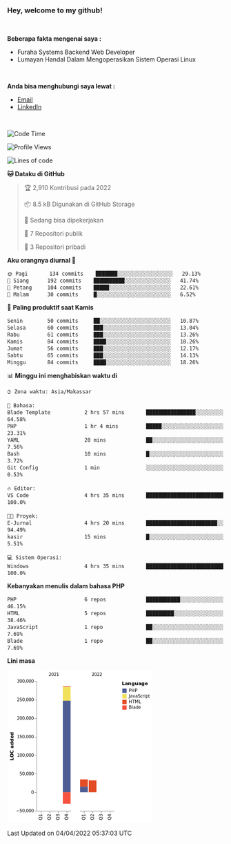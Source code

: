 <h3>Hey, welcome to my github!</h3>

<br>

<p><strong>Beberapa fakta mengenai saya :</strong></p>

<ul>
  <li>Furaha Systems Backend Web Developer</li>
  <li>Lumayan Handal Dalam Mengoperasikan Sistem Operasi Linux</li>
</ul>

<br>

<p><strong>Anda bisa menghubungi saya lewat :</strong></p>

<ul>
  <li><a href="mailto:renaldiapriyanto419@gmail.com">Email</a></li>
  <li><a href="https://www.linkedin.com/in/renaldi-kadang-314314206/">LinkedIn</a></li>
</ul>

<br>

<!--START_SECTION:waka-->
![Code Time](http://img.shields.io/badge/Code%20Time-51%20hrs%2054%20mins-blue)

![Profile Views](http://img.shields.io/badge/Profil%20dilihat-2-blue)

![Lines of code](https://img.shields.io/badge/Sejak%20Hello%20World%20aku%20telah%20menulis-323%20Thousand%20baris%20kode-blue)

**🐱 Dataku di GitHub** 

> 🏆 2,910 Kontribusi pada 2022
 > 
> 📦 8.5 kB Digunakan di GitHub Storage 
 > 
> 💼 Sedang bisa dipekerjakan
 > 
> 📜 7 Repositori publik 
 > 
> 🔑 3 Repositori pribadi  
 > 
**Aku orangnya diurnal 🐤** 

```text
🌞 Pagi       134 commits    ███████░░░░░░░░░░░░░░░░░░   29.13% 
🌆 Siang      192 commits    ██████████░░░░░░░░░░░░░░░   41.74% 
🌃 Petang     104 commits    █████░░░░░░░░░░░░░░░░░░░░   22.61% 
🌙 Malam      30 commits     █░░░░░░░░░░░░░░░░░░░░░░░░   6.52%

```
📅 **Paling produktif saat Kamis** 

```text
Senin        50 commits     ██░░░░░░░░░░░░░░░░░░░░░░░   10.87% 
Selasa       60 commits     ███░░░░░░░░░░░░░░░░░░░░░░   13.04% 
Rabu         61 commits     ███░░░░░░░░░░░░░░░░░░░░░░   13.26% 
Kamis        84 commits     ████░░░░░░░░░░░░░░░░░░░░░   18.26% 
Jumat        56 commits     ███░░░░░░░░░░░░░░░░░░░░░░   12.17% 
Sabtu        65 commits     ███░░░░░░░░░░░░░░░░░░░░░░   14.13% 
Minggu       84 commits     ████░░░░░░░░░░░░░░░░░░░░░   18.26%

```


📊 **Minggu ini menghabiskan waktu di** 

```text
⌚︎ Zona waktu: Asia/Makassar

💬 Bahasa: 
Blade Template           2 hrs 57 mins       ████████████████░░░░░░░░░   64.58% 
PHP                      1 hr 4 mins         █████░░░░░░░░░░░░░░░░░░░░   23.31% 
YAML                     20 mins             ██░░░░░░░░░░░░░░░░░░░░░░░   7.56% 
Bash                     10 mins             █░░░░░░░░░░░░░░░░░░░░░░░░   3.72% 
Git Config               1 min               ░░░░░░░░░░░░░░░░░░░░░░░░░   0.53%

🔥 Editor: 
VS Code                  4 hrs 35 mins       █████████████████████████   100.0%

🐱‍💻 Proyek: 
E-Jurnal                 4 hrs 20 mins       ███████████████████████░░   94.49% 
kasir                    15 mins             █░░░░░░░░░░░░░░░░░░░░░░░░   5.51%

💻 Sistem Operasi: 
Windows                  4 hrs 35 mins       █████████████████████████   100.0%

```

**Kebanyakan menulis dalam bahasa PHP** 

```text
PHP                      6 repos             ███████████░░░░░░░░░░░░░░   46.15% 
HTML                     5 repos             █████████░░░░░░░░░░░░░░░░   38.46% 
JavaScript               1 repo              ██░░░░░░░░░░░░░░░░░░░░░░░   7.69% 
Blade                    1 repo              ██░░░░░░░░░░░░░░░░░░░░░░░   7.69%

```


**Lini masa**

![Chart not found](https://raw.githubusercontent.com/Sylent-Sys/Sylent-Sys/main/charts/bar_graph.png) 


 Last Updated on 04/04/2022 05:37:03 UTC
<!--END_SECTION:waka-->
